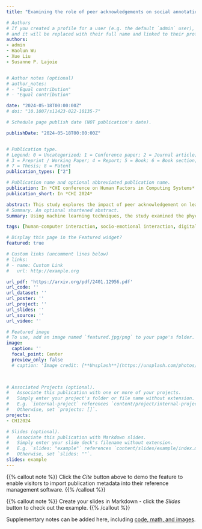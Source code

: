 ```yaml
---
title: "Examining the role of peer acknowledgements on social annotations: Unraveling the psychological underpinnings"

# Authors
# If you created a profile for a user (e.g. the default `admin` user), write the username (folder name) here 
# and it will be replaced with their full name and linked to their profile.
authors:
- admin
- Haolun Wu
- Xue Liu
- Susanne P. Lajoie


# Author notes (optional)
# author_notes:
# - "Equal contribution"
# - "Equal contribution"

date: "2024-05-18T00:00:00Z"
# doi: "10.1007/s11423-022-10135-7"

# Schedule page publish date (NOT publication's date).

publishDate: "2024-05-18T00:00:00Z"


# Publication type.
# Legend: 0 = Uncategorized; 1 = Conference paper; 2 = Journal article;
# 3 = Preprint / Working Paper; 4 = Report; 5 = Book; 6 = Book section;
# 7 = Thesis; 8 = Patent
publication_types: ["2"]

# Publication name and optional abbreviated publication name.
publication: In *CHI conference on Human Factors in Computing Systems*
publication_short: In *CHI 2024*

abstract: This study explores the impact of peer acknowledgement on learner engagement and implicit psychological attributes in written annotations on an online social reading platform. Participants included 91 undergraduates from a large North American University. Using logfile data, we analyzed the relationship between learners’ received peer acknowledgement and their subsequent annotation behaviours using cross-lag regression. Higher peer acknowledgements correlate with increased initiation of annotations and responses to peer annotations. By applying text mining techniques and calculating Shapley values to analyze 1,969 social annotation entries, we identified prominent psychological themes within three dimensions (i.e., affect, cognition, and motivation) that foster peer acknowledgment in digital social annotation. These themes include positive affect, openness to learning and discussion, and expression of motivation. The findings assist educators in improving online learning communities and provide guidance to technology developers in designing effective prompts, drawing from both implicit psychological cues and explicit learning behaviours
# Summary. An optional shortened abstract.
Summary: Using machine learning techniques, the study examined the phychological underpinnings in digital social annotation that are associated with received peer acknwoledgement and learners' annotation behavior.

tags: [human-computer interaction, socio-emotional interaction, digital social annotation, machine learning, sharpley value, peer acknowledgement]

# Display this page in the Featured widget?
featured: true

# Custom links (uncomment lines below)
# links:
# - name: Custom Link
#   url: http://example.org

url_pdf: 'https://arxiv.org/pdf/2401.12956.pdf'
url_code: ''
url_dataset: ''
url_poster: ''
url_project: ''
url_slides: ''
url_source: ''
url_video: ''

# Featured image
# To use, add an image named `featured.jpg/png` to your page's folder. 
image:
  caption: ''
  focal_point: Center
  preview_only: false
  # caption: 'Image credit: [**Unsplash**](https://unsplash.com/photos/pLCdAaMFLTE)'
  


# Associated Projects (optional).
#   Associate this publication with one or more of your projects.
#   Simply enter your project's folder or file name without extension.
#   E.g. `internal-project` references `content/project/internal-project/index.md`.
#   Otherwise, set `projects: []`.
projects:
- CHI2024

# Slides (optional).
#   Associate this publication with Markdown slides.
#   Simply enter your slide deck's filename without extension.
#   E.g. `slides: "example"` references `content/slides/example/index.md`.
#   Otherwise, set `slides: ""`.
slides: example
---
```


{{% callout note %}}
Click the *Cite* button above to demo the feature to enable visitors to import publication metadata into their reference management software.
{{% /callout %}}

{{% callout note %}}
Create your slides in Markdown - click the *Slides* button to check out the example.
{{% /callout %}}

Supplementary notes can be added here, including [code, math, and images](https://wowchemy.com/docs/writing-markdown-latex/).
